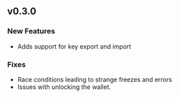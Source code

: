 ## v0.3.0

### New Features
* Adds support for key export and import

### Fixes

* Race conditions leading to strange freezes and errors
* Issues with unlocking the wallet.